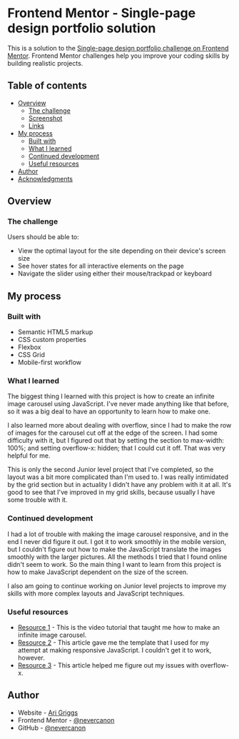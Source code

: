 # Frontend Mentor - Single-page design portfolio solution

This is a solution to the [Single-page design portfolio challenge on Frontend Mentor](https://www.frontendmentor.io/challenges/singlepage-design-portfolio-2MMhyhfKVo). Frontend Mentor challenges help you improve your coding skills by building realistic projects. 

## Table of contents

- [Overview](#overview)
  - [The challenge](#the-challenge)
  - [Screenshot](#screenshot)
  - [Links](#links)
- [My process](#my-process)
  - [Built with](#built-with)
  - [What I learned](#what-i-learned)
  - [Continued development](#continued-development)
  - [Useful resources](#useful-resources)
- [Author](#author)
- [Acknowledgments](#acknowledgments)

## Overview

### The challenge

Users should be able to:

- View the optimal layout for the site depending on their device's screen size
- See hover states for all interactive elements on the page
- Navigate the slider using either their mouse/trackpad or keyboard

## My process

### Built with

- Semantic HTML5 markup
- CSS custom properties
- Flexbox
- CSS Grid
- Mobile-first workflow

### What I learned

The biggest thing I learned with this project is how to create an infinite image carousel using JavaScript. I've never made anything like that before, so it was a big deal to have an opportunity to learn how to make one.

I also learned more about dealing with overflow, since I had to make the row of images for the carousel cut off at the edge of the screen. I had some difficulty with it, but I figured out that by setting the section to max-width: 100%; and setting overflow-x: hidden; that I could cut it off. That was very helpful for me. 

This is only the second Junior level project that I've completed, so the layout was a bit more complicated than I'm used to. I was really intimidated by the grid section but in actuality I didn't have any problem with it at all. It's good to see that I've improved in my grid skills, because usually I have some trouble with it.

### Continued development

I had a lot of trouble with making the image carousel responsive, and in the end I never did figure it out. I got it to work smoothly in the mobile version, but I couldn't figure out how to make the JavaScript translate the images smoothly with the larger pictures. All the methods I tried that I found online didn't seem to work. So the main thing I want to learn from this project is how to make JavaScript dependent on the size of the screen. 

I also am going to continue working on Junior level projects to improve my skills with more complex layouts and JavaScript techniques.

### Useful resources

- [Resource 1](https://www.youtube.com/watch?v=0YMntQg-WIk) - This is the video tutorial that taught me how to make an infinite image carousel.
- [Resource 2](https://www.satollo.net/execute-conditional-javascript-by-screen-size) - This article gave me the template that I used for my attempt at making responsive JavaScript. I couldn't get it to work, however.
- [Resource 3](https://www.w3schools.com/css/css_overflow.asp) - This article helped me figure out my issues with overflow-x.
## Author

- Website - [Ari Griggs](agriggs.slccwebdev.com)
- Frontend Mentor - [@nevercanon](https://www.frontendmentor.io/profile/nevercanon)
- GitHub - [@nevercanon](https://github.com/nevercanon)
